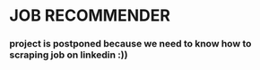 # JOB RECOMMENDER

### project is postponed because we need to know how to scraping job on linkedin :))